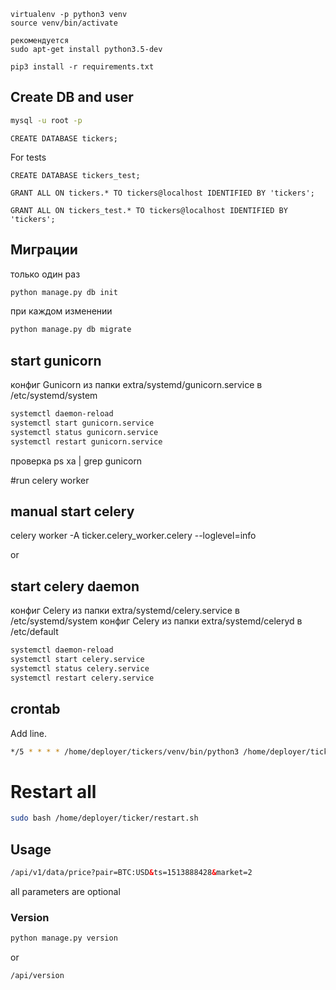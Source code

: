 
```commandline
virtualenv -p python3 venv
source venv/bin/activate

рекомендуется
sudo apt-get install python3.5-dev

pip3 install -r requirements.txt

```

## Create DB and user
```bash
mysql -u root -p
```


```mysql
CREATE DATABASE tickers;
```
For tests
```mysql
CREATE DATABASE tickers_test;
```

```mysql
GRANT ALL ON tickers.* TO tickers@localhost IDENTIFIED BY 'tickers';
```

```mysql
GRANT ALL ON tickers_test.* TO tickers@localhost IDENTIFIED BY 'tickers';
```


## Миграции

только один раз
```bash
python manage.py db init
```

при каждом изменении
```bash
python manage.py db migrate
```
## start gunicorn

конфиг Gunicorn из папки extra/systemd/gunicorn.service в /etc/systemd/system


```bash
systemctl daemon-reload
systemctl start gunicorn.service
systemctl status gunicorn.service
systemctl restart gunicorn.service

```

проверка
ps xa | grep gunicorn

#run celery worker

## manual start celery
celery worker -A ticker.celery_worker.celery --loglevel=info

or 
## start celery daemon

конфиг Celery из папки extra/systemd/celery.service в /etc/systemd/system
конфиг Celery из папки extra/systemd/celeryd в /etc/default

```bash
systemctl daemon-reload
systemctl start celery.service
systemctl status celery.service
systemctl restart celery.service

```

## crontab

Add line. 
```bash
*/5 * * * * /home/deployer/tickers/venv/bin/python3 /home/deployer/tickers/manage.py runtickers
```

# Restart all

```bash
sudo bash /home/deployer/ticker/restart.sh
```

## Usage
```html
/api/v1/data/price?pair=BTC:USD&ts=1513888428&market=2
```
all parameters are optional

### Version

```bash
python manage.py version
```
or 
```html
/api/version
```


